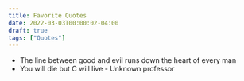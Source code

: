```yaml
---
title: Favorite Quotes
date: 2022-03-03T00:00:02-04:00
draft: true
tags: ["Quotes"]
---
```


- The line between good and evil runs down the heart of every man
- You will die but C will live - Unknown professor
